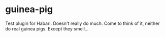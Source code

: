 guinea-pig
==========

Test plugin for Habari. Doesn&#39;t really do much. Come to think of it, neither do real guinea pigs. Except they smell...
